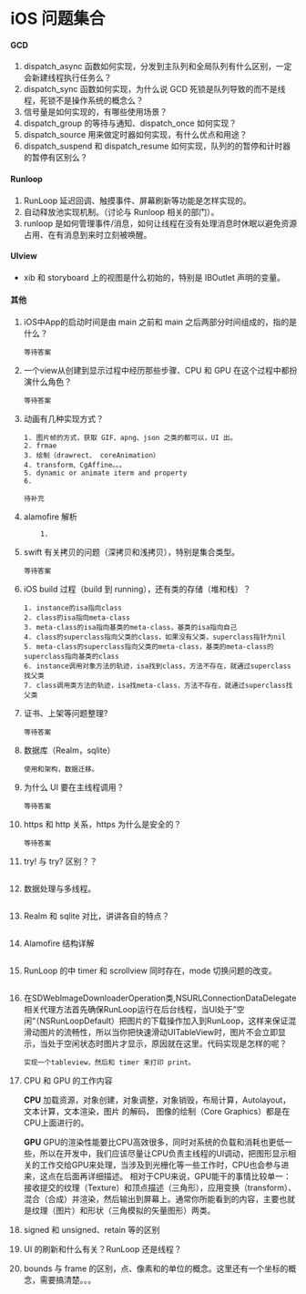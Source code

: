 #  iOS 问题集合

#### GCD

1. dispatch_async 函数如何实现，分发到主队列和全局队列有什么区别，一定会新建线程执行任务么？
2. dispatch_sync 函数如何实现，为什么说 GCD 死锁是队列导致的而不是线程，死锁不是操作系统的概念么？
3. 信号量是如何实现的，有哪些使用场景？
4. dispatch_group 的等待与通知、dispatch_once 如何实现？
5. dispatch_source 用来做定时器如何实现，有什么优点和用途？
6. dispatch_suspend 和 dispatch_resume 如何实现，队列的的暂停和计时器的暂停有区别么？

#### Runloop

1. RunLoop 延迟回调、触摸事件、屏幕刷新等功能是怎样实现的。
2. 自动释放池实现机制。（讨论与 Runloop 相关的部门）。
3. runloop 是如何管理事件/消息，如何让线程在没有处理消息时休眠以避免资源占用、在有消息到来时立刻被唤醒。

#### UIview

* xib 和 storyboard 上的视图是什么初始的，特别是 IBOutlet 声明的变量。

#### 其他

1. iOS中App的启动时间是由 main 之前和 main 之后两部分时间组成的，指的是什么？
    
    ~~~
    等待答案
    ~~~

2. 一个view从创建到显示过程中经历那些步骤、CPU 和 GPU 在这个过程中都扮演什么角色？
    
    ~~~
    等待答案
    ~~~
    
3. 动画有几种实现方式？

    ~~~
    1. 图片帧的方式，获取 GIF、apng、json 之类的都可以，UI 出。
    2. frmae
    3. 绘制（drawrect、 coreAnimation）
    4. transform、CgAffine。。。
    5. dynamic or animate iterm and property
    6. 

    待补充
    ~~~
    
4. alamofire 解析

    ~~~
        1. 
    ~~~

5. swift 有关拷贝的问题（深拷贝和浅拷贝），特别是集合类型。

    ~~~
    等待答案
    ~~~


6. iOS build 过程（build 到 running），还有类的存储（堆和栈）？

    ~~~
    1. instance的isa指向class
    2. class的isa指向meta-class
    3. meta-class的isa指向基类的meta-class，基类的isa指向自己
    4. class的superclass指向父类的class，如果没有父类，superclass指针为nil
    5. meta-class的superclass指向父类的meta-class，基类的meta-class的superclass指向基类的class
    6. instance调用对象方法的轨迹，isa找到class，方法不存在，就通过superclass找父类
    7. class调用类方法的轨迹，isa找meta-class，方法不存在，就通过superclass找父类
    ~~~

7. 证书、上架等问题整理?

    ~~~
    等待答案
    ~~~


8. 数据库（Realm，sqlite）

    ~~~
    使用和架构，数据迁移。
    ~~~
    
9. 为什么 UI 要在主线程调用？

    ~~~
    等待答案
    ~~~
    
10. https 和 http 关系，https 为什么是安全的？

    ~~~
    等待答案
    ~~~

11. try! 与 try? 区别？？

    ~~~

    ~~~

12. 数据处理与多线程。

    ~~~
    
    ~~~
    
13. Realm 和 sqlite 对比，讲讲各自的特点？

    ~~~
    ~~~
    
14. Alamofire 结构详解

    ~~~
    
    ~~~

15. RunLoop 的中 timer 和 scrollview 同时存在，mode 切换问题的改变。

    ~~~
    
    ~~~

16. 在SDWebImageDownloaderOperation类,NSURLConnectionDataDelegate相关代理方法首先确保RunLoop运行在后台线程，当UI处于”空闲“（NSRunLoopDefault）把图片的下载操作加入到RunLoop，这样来保证混滑动图片的流畅性，所以当你把快速滑动UITableView时，图片不会立即显示，当处于空闲状态时图片才显示，原因就在这里。代码实现是怎样的呢？

    ~~~
    实现一个tableview，然后和 timer 来打印 print。
    ~~~


17. CPU 和 GPU 的工作内容

    **CPU**
    加载资源，对象创建，对象调整，对象销毁，布局计算，Autolayout，文本计算，文本渲染，图片        的解码， 图像的绘制（Core Graphics）都是在CPU上面进行的。
    
    **GPU**
    GPU的渲染性能要比CPU高效很多，同时对系统的负载和消耗也更低一些，所以在开发中，我们应该尽量让CPU负责主线程的UI调动，把图形显示相关的工作交给GPU来处理，当涉及到光栅化等一些工作时，CPU也会参与进来，这点在后面再详细描述。
相对于CPU来说，GPU能干的事情比较单一：接收提交的纹理（Texture）和顶点描述（三角形），应用变换（transform）、混合（合成）并渲染，然后输出到屏幕上。通常你所能看到的内容，主要也就是纹理（图片）和形状（三角模拟的矢量图形）两类。

18. signed 和 unsigned、retain 等的区别


19.  UI 的刷新和什么有关？RunLoop 还是线程？
20. bounds 与 frame 的区别，点、像素和的单位的概念。这里还有一个坐标的概念，需要搞清楚。。。


